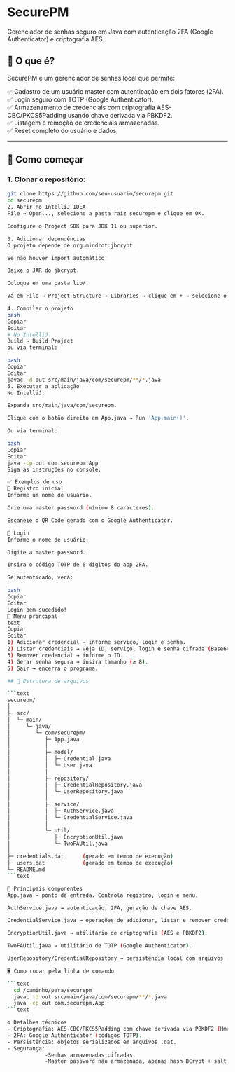 # SecurePM

Gerenciador de senhas seguro em Java com autenticação 2FA (Google Authenticator) e criptografia AES.

## 📌 O que é?

SecurePM é um gerenciador de senhas local que permite:

✅ Cadastro de um usuário master com autenticação em dois fatores (2FA).  
✅ Login seguro com TOTP (Google Authenticator).  
✅ Armazenamento de credenciais com criptografia AES-CBC/PKCS5Padding usando chave derivada via PBKDF2.  
✅ Listagem e remoção de credenciais armazenadas.  
✅ Reset completo do usuário e dados.

---

## 🚀 Como começar

### 1. Clonar o repositório:

```bash
git clone https://github.com/seu-usuario/securepm.git
cd securepm
2. Abrir no IntelliJ IDEA
File → Open..., selecione a pasta raiz securepm e clique em OK.

Configure o Project SDK para JDK 11 ou superior.

3. Adicionar dependências
O projeto depende de org.mindrot:jbcrypt.

Se não houver import automático:

Baixe o JAR do jbcrypt.

Coloque em uma pasta lib/.

Vá em File → Project Structure → Libraries → clique em + → selecione o JAR.

4. Compilar o projeto
bash
Copiar
Editar
# No IntelliJ:
Build → Build Project
ou via terminal:

bash
Copiar
Editar
javac -d out src/main/java/com/securepm/**/*.java
5. Executar a aplicação
No IntelliJ:

Expanda src/main/java/com/securepm.

Clique com o botão direito em App.java → Run 'App.main()'.

Ou via terminal:

bash
Copiar
Editar
java -cp out com.securepm.App
Siga as instruções no console.

✅ Exemplos de uso
📌 Registro inicial
Informe um nome de usuário.

Crie uma master password (mínimo 8 caracteres).

Escaneie o QR Code gerado com o Google Authenticator.

📌 Login
Informe o nome de usuário.

Digite a master password.

Insira o código TOTP de 6 dígitos do app 2FA.

Se autenticado, verá:

bash
Copiar
Editar
Login bem-sucedido!
📌 Menu principal
text
Copiar
Editar
1) Adicionar credencial → informe serviço, login e senha.  
2) Listar credenciais → veja ID, serviço, login e senha cifrada (Base64).  
3) Remover credencial → informe o ID.  
4) Gerar senha segura → insira tamanho (≥ 8).  
5) Sair → encerra o programa.

## 📂 Estrutura de arquivos

```text
securepm/
│
├─ src/
│  └─ main/
│     └─ java/
│        └─ com/securepm/
│           ├─ App.java
│           │
│           ├─ model/
│           │  ├─ Credential.java
│           │  └─ User.java
│           │
│           ├─ repository/
│           │  ├─ CredentialRepository.java
│           │  └─ UserRepository.java
│           │
│           ├─ service/
│           │  ├─ AuthService.java
│           │  └─ CredentialService.java
│           │
│           └─ util/
│              ├─ EncryptionUtil.java
│              └─ TwoFAUtil.java
│
├─ credentials.dat      (gerado em tempo de execução)
├─ users.dat            (gerado em tempo de execução)
└─ README.md
```text

🧩 Principais componentes
App.java → ponto de entrada. Controla registro, login e menu.

AuthService.java → autenticação, 2FA, geração de chave AES.

CredentialService.java → operações de adicionar, listar e remover credenciais.

EncryptionUtil.java → utilitário de criptografia (AES e PBKDF2).

TwoFAUtil.java → utilitário de TOTP (Google Authenticator).

UserRepository/CredentialRepository → persistência local com arquivos .dat.

🖥️ Como rodar pela linha de comando

```text
  cd /caminho/para/securepm
  javac -d out src/main/java/com/securepm/**/*.java
  java -cp out com.securepm.App
```text

⚙️ Detalhes técnicos
- Criptografia: AES-CBC/PKCS5Padding com chave derivada via PBKDF2 (HmacSHA256).
- 2FA: Google Authenticator (códigos TOTP).
- Persistência: objetos serializados em arquivos .dat.
- Segurança:
            -Senhas armazenadas cifradas.
            -Master password não armazenada, apenas hash BCrypt + salt PBKDF2.
